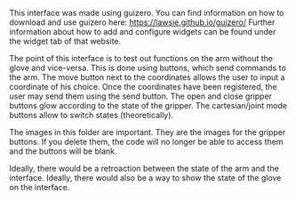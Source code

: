 This interface was made using guizero. You can find information on how to download and use guizero here: https://lawsie.github.io/guizero/ Further information about how to add and configure widgets can be found under the widget tab of that website.

The point of this interface is to test out functions on the arm without the glove and vice-versa. This is done using buttons, which send commands to the arm. The move button next to the coordinates allows the user to input a coordinate of his choice. Once the coordinates have been registered, the user may send them using the send button. The open and close gripper buttons glow according to the state of the gripper. The cartesian/joint mode buttons allow to switch states (theoretically).

The images in this folder are important. They are the images for the gripper buttons. If you delete them, the code will no longer be able to access them and the buttons will be blank.

Ideally, there would be a retroaction between the state of the arm and the interface. Ideally, there would also be a way to show the state of the glove on the interface.
